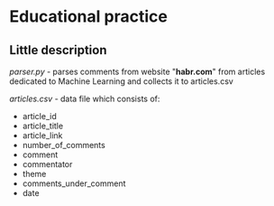 # Educational practice

## Little description
_parser.py_ - parses comments from website "**habr.com**" from articles dedicated to Machine Learning and collects it to articles.csv

_articles.csv_ - data file which consists of: 
- article_id 
- article_title 
- article_link 
- number_of_comments 
- comment 
- commentator 
- theme
- comments_under_comment
- date